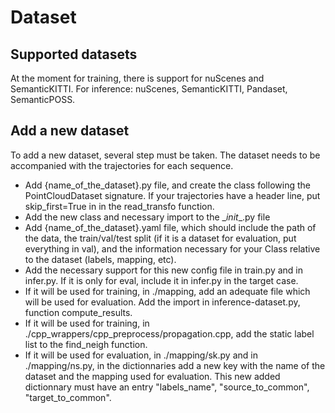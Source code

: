 # Dataset

## Supported datasets

At the moment for training, there is support for nuScenes and SemanticKITTI. For inference: nuScenes, SemanticKITTI, Pandaset, SemanticPOSS.

## Add a new dataset

To add a new dataset, several step must be taken. The dataset needs to be accompanied with the trajectories for each sequence. 

* Add {name_of_the_dataset}.py file, and create the class following the PointCloudDataset signature. If your trajectories have a header line, put skip_first=True in in the read_transfo function.
* Add the new class and necessary import to the \__init__.py file
* Add {name_of_the_dataset}.yaml file, which should include the path of the data, the train/val/test split (if it is a dataset for evaluation, put everything in val), and the information necessary for your Class relative to the dataset (labels, mapping, etc).
* Add the necessary support for this new config file in train.py and in infer.py. If it is only for eval, include it in infer.py in the target case.
* If it will be used for training, in ./mapping, add an adequate file which will be used for evaluation. Add the import in inference-dataset.py, function compute_results.
* If it will be used for training, in ./cpp_wrappers/cpp_preprocess/propagation.cpp, add the static label list to the find_neigh function.
* If it will be used for evaluation, in ./mapping/sk.py and in ./mapping/ns.py, in the dictionnaries add a new key with the name of the dataset and the mapping used for evaluation. This new added dictionnary must have an entry "labels_name", "source_to_common", "target_to_common".